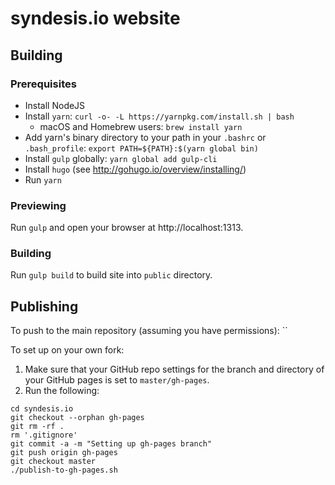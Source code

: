 # syndesis.io website

## Building

### Prerequisites
* Install NodeJS
* Install `yarn`: `curl -o- -L https://yarnpkg.com/install.sh | bash`
  * macOS and Homebrew users: `brew install yarn`
* Add yarn's binary directory to your path in your `.bashrc` or `.bash_profile`: `export PATH=${PATH}:$(yarn global bin)`
* Install `gulp` globally: `yarn global add gulp-cli`
* Install `hugo` (see http://gohugo.io/overview/installing/)
* Run `yarn`

### Previewing
Run `gulp` and open your browser at http://localhost:1313.

### Building
Run `gulp build` to build site into `public` directory.

## Publishing

To push to the main repository (assuming you have permissions):
``

To set up on your own fork:

1. Make sure that your GitHub repo settings for the branch and directory of your GitHub pages is set to `master/gh-pages`.
2. Run the following:

```
cd syndesis.io
git checkout --orphan gh-pages
git rm -rf .
rm '.gitignore'
git commit -a -m "Setting up gh-pages branch"
git push origin gh-pages
git checkout master
./publish-to-gh-pages.sh
```

